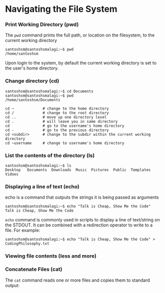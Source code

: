 # Navigating the File System

### Print Working Directory (pwd) 
The ```pwd``` command prints the full path, or location on the filesystem, to the current working directory

```console
santoshsm@santoshsmalagi:~$ pwd
/home/santoshsm
```
Upon login to the system, by default the current working directory is set to the user's home directory.

### Change directory (cd)

```console
santoshsm@santoshsmalagi:~$ cd Documents
santoshsm@santoshsmalagi:~$ pwd
/home/santoshsm/Documents
```

```Shell
cd ~             # change to the home directory
cd /             # change to the root directory
cd ..            # move up one directory level
cd .             # will leave you in same directory
cd               # go to the username's home directory
cd -             # go to the previous directory
cd <subdir>      # change to the subdir within the current working directory
cd ~username     # change to username's home directory
```

### List the contents of the directory (ls)
```console
santoshsm@santoshsmalagi:~$ ls
Desktop   Documents  Downloads  Music  Pictures  Public  Templates  Vidoes
```

### Displaying a line of text (echo)
echo is a command that outputs the strings it is being passed as arguments

```console
santoshsm@santoshsmalagi:~$ echo "Talk is Cheap, Show Me the Code"
Talk is Cheap, Show Me the Code
```
```echo``` command is commonly used in scripts to display a line of text/string on the STDOUT. It can be combined with a redirection operator to write to a file. For example:

```console
santoshsm@santoshsmalagi:~$ echo "Talk is Cheap, Show Me the Code" > CodingPhilosophy.txt
```
### Viewing file contents (less and more)

### Concatenate Files (cat)
The ```cat``` command reads one or more files and copies them to standard output:


